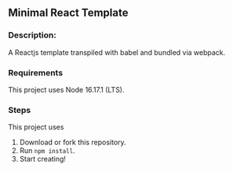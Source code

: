 ## Minimal React Template
### Description:
A Reactjs template transpiled with babel and bundled via webpack.

### Requirements
This project uses Node 16.17.1 (LTS).

### Steps
This project uses 
1. Download or fork this repository.
2. Run `npm install`.
3. Start creating!
